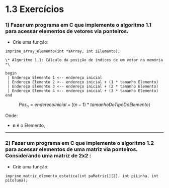 # 1.3 Exercícios

### 1) Fazer um programa em C que implemente o algoritmo 1.1 para acessar elementos de vetores via ponteiros.<br>
* Crie uma função:

```
imprime_array_elemento(int *aArray, int iElemento);
```

```
\* Algoritmo 1.1: Cálculo da posição de índices de um vetor na memória *\

begin
 | Endereço Elemento 1 <-- endereço inicial 
 | Endereço Elemento 2 <-- endereço inicial + (1 * tamanho Elemento)
 | Endereço Elemento 3 <-- endereço inicial + (2 * tamanho Elemento)
 | Endereço Elemento 4 <-- endereço inicial + (3 * tamanho Elemento)
end
```
$${Pos_n= enderecoInicial + ( (n - 1) * tamanhoDoTipoDoElemento) }$$

Onde:
* **n** é o Elemento, 

----

### 2) Fazer um programa em C que implemente o algoritmo 1.2 para acessar elementos de uma matriz via ponteiros. Considerando uma matriz de 2x2 :

* Crie uma função:

```
imprime_matriz_elemento_estatica(int paMatriz[][2], int piLinha, int piColuna);
```
